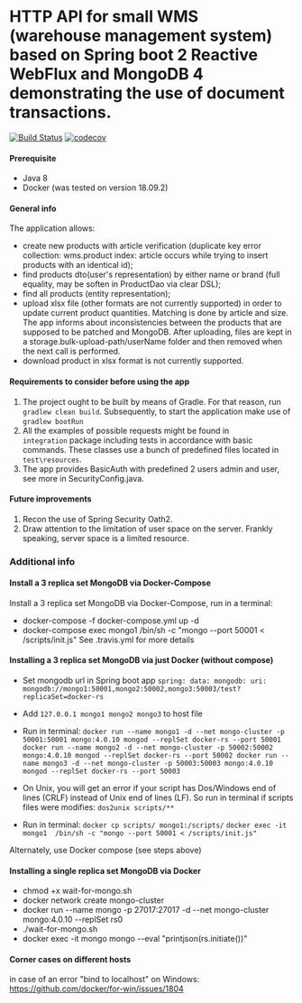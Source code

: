 # HTTP API for small WMS (warehouse management system) based on Spring boot 2 Reactive WebFlux and MongoDB 4 demonstrating the use of document transactions.  
[![Build Status](https://travis-ci.org/silaev/wms.svg?branch=master)](https://travis-ci.org/silaev/wms)
[![codecov](https://codecov.io/gh/silaev/wms/branch/master/graph/badge.svg)](https://codecov.io/gh/silaev/wms)

#### Prerequisite
- Java 8
- Docker (was tested on version 18.09.2) 
 
#### General info
The application allows:
- create new products with article verification 
    (duplicate key error collection: wms.product index: article occurs while 
    trying to insert products with an identical id);
- find products dto(user's representation) by either name or brand (full equality, may be soften in ProductDao
    via clear DSL);
- find all products (entity representation);
- upload xlsx file (other formats are not currently supported) in order to update current product quantities.
    Matching is done by article and size. The app informs about inconsistencies between the products that are supposed to 
    be patched and MongoDB. 
    After uploading, files are kept in a storage.bulk-upload-path/userName folder
    and then removed when the next call is performed. 
- download product in xlsx format is not currently supported.     
          
#### Requirements to consider before using the app 
1. The project ought to be built by means of Gradle. For that reason, run `gradlew clean build`.
Subsequently, to start the application make use of `gradlew bootRun`
2. All the examples of possible requests might be found in  
`integration` package including tests in accordance with basic commands.
These classes use a bunch of predefined files located in `test\resources`.
3. The app provides BasicAuth with predefined 2 users admin and user,
see more in SecurityConfig.java.   

#### Future improvements
1. Recon the use of Spring Security Oath2.
2. Draw attention to the limitation of user space on the server. Frankly speaking,
server space is a limited resource.

### Additional info
#### Install a 3 replica set MongoDB via Docker-Compose
Install a 3 replica set MongoDB via Docker-Compose, run in a terminal: 
- docker-compose -f docker-compose.yml up -d
- docker-compose exec mongo1 /bin/sh -c "mongo --port 50001 < /scripts/init.js"
See .travis.yml for more details

#### Installing a 3 replica set MongoDB via just Docker (without compose)
- Set mongodb url in Spring boot app 
`spring:
  data:
    mongodb:
      uri: mongodb://mongo1:50001,mongo2:50002,mongo3:50003/test?replicaSet=docker-rs`
      
- Add `127.0.0.1 mongo1 mongo2 mongo3` to host file

- Run in terminal:
`docker run --name mongo1 -d --net mongo-cluster -p 50001:50001 mongo:4.0.10 mongod --replSet docker-rs --port 50001
docker run --name mongo2 -d --net mongo-cluster -p 50002:50002 mongo:4.0.10 mongod --replSet docker-rs --port 50002
docker run --name mongo3 -d --net mongo-cluster -p 50003:50003 mongo:4.0.10 mongod --replSet docker-rs --port 50003`

- On Unix, you will get an error if your script has Dos/Windows end of lines (CRLF) instead of Unix end of lines (LF).
So run in terminal if scripts files were modifies:
`dos2unix scripts/**`
 
- Run in terminal:
`docker cp scripts/ mongo1:/scripts/`
`docker exec -it mongo1  /bin/sh -c "mongo --port 50001 < /scripts/init.js"`

Alternately, use Docker compose (see steps above)

#### Installing a single replica set MongoDB via Docker 
- chmod +x wait-for-mongo.sh
- docker network create mongo-cluster
- docker run --name mongo -p 27017:27017 -d --net mongo-cluster mongo:4.0.10 --replSet rs0
- ./wait-for-mongo.sh
- docker exec -it mongo mongo --eval "printjson(rs.initiate())"

#### Corner cases on different hosts
in case of an error "bind to localhost" on Windows:
https://github.com/docker/for-win/issues/1804